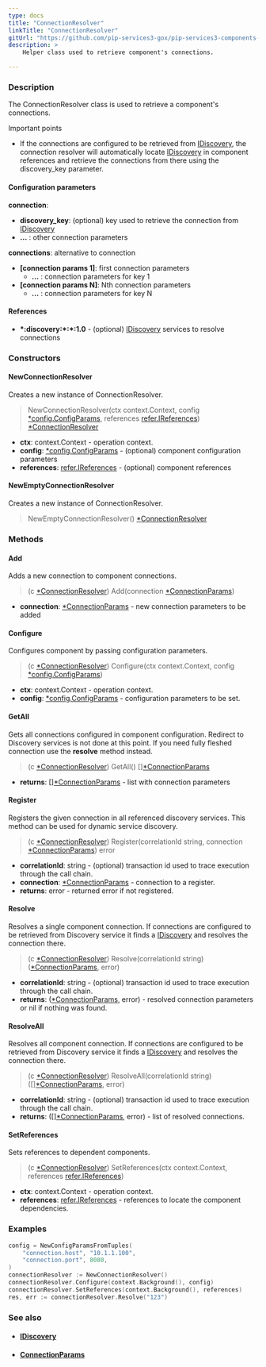 ```yaml
---
type: docs
title: "ConnectionResolver"
linkTitle: "ConnectionResolver"
gitUrl: "https://github.com/pip-services3-gox/pip-services3-components-gox"
description: >
    Helper class used to retrieve component's connections.

---
```


### Description

The ConnectionResolver class is used to retrieve a component's connections.

Important points

- If the connections are configured to be retrieved from [IDiscovery](../idiscovery), the connection resolver will automatically locate [IDiscovery](../idiscovery) in component references and retrieve the connections from there using the discovery_key parameter.

#### Configuration parameters

**connection**:  
- **discovery_key**: (optional) key used to retrieve the connection from [IDiscovery](../idiscovery)
- **...** : other connection parameters

**connections**:  alternative to connection
- **[connection params 1]**: first connection parameters
    - **...** :  connection parameters for key 1
- **[connection params N]**: Nth connection parameters
    - **...** : connection parameters for key N

#### References
- **\*:discovery:\*:\*:1.0** - (optional) [IDiscovery](../idiscovery) services to resolve connections




### Constructors

#### NewConnectionResolver
Creates a new instance of ConnectionResolver.

> NewConnectionResolver(ctx context.Context, config [*config.ConfigParams](../../../commons/config/config_params), references [refer.IReferences](../../../commons/refer/ireferences)) [*ConnectionResolver]()

- **ctx**: context.Context - operation context.
- **config**: [*config.ConfigParams](../../../commons/config/config_params) - (optional) component configuration parameters
- **references**: [refer.IReferences](../../../commons/refer/ireferences) - (optional) component references

#### NewEmptyConnectionResolver
Creates a new instance of ConnectionResolver.

> NewEmptyConnectionResolver() [*ConnectionResolver]()


### Methods

#### Add
Adds a new connection to component connections.

> (c [*ConnectionResolver]()) Add(connection [*ConnectionParams](../connection_params))

- **connection**: [*ConnectionParams](../connection_params) - new connection parameters to be added


#### Configure
Configures component by passing configuration parameters.

> (c [*ConnectionResolver]()) Configure(ctx context.Context, config [*config.ConfigParams](../../../commons/config/config_params))

- **ctx**: context.Context - operation context.
- **config**: [*config.ConfigParams](../../../commons/config/config_params) - configuration parameters to be set.


#### GetAll
Gets all connections configured in component configuration.
Redirect to Discovery services is not done at this point.
If you need fully fleshed connection use the **resolve** method instead.

> (c [*ConnectionResolver]()) GetAll() [][*ConnectionParams](../connection_params)

- **returns**: [][*ConnectionParams](../connection_params) - list with connection parameters


#### Register
Registers the given connection in all referenced discovery services.
This method can be used for dynamic service discovery.

> (c [*ConnectionResolver]()) Register(correlationId string, connection [*ConnectionParams](../connection_params)) error

- **correlationId**: string - (optional) transaction id used to trace execution through the call chain.
- **connection**: [*ConnectionParams](../connection_params) - connection to a register.
- **returns**: error - returned error if not registered.


#### Resolve
Resolves a single component connection. If connections are configured to be retrieved
from Discovery service it finds a [IDiscovery](../idiscovery) and resolves the connection there.

> (c [*ConnectionResolver]()) Resolve(correlationId string) ([*ConnectionParams](../connection_params), error)

- **correlationId**: string - (optional) transaction id used to trace execution through the call chain.
- **returns**: ([*ConnectionParams](../connection_params), error) - resolved connection parameters or nil if nothing was found.


#### ResolveAll
Resolves all component connection. If connections are configured to be retrieved
from Discovery service it finds a [IDiscovery](../idiscovery) and resolves the connection there.

> (c [*ConnectionResolver]()) ResolveAll(correlationId string) ([][*ConnectionParams](../connection_params), error)

- **correlationId**: string - (optional) transaction id used to trace execution through the call chain.
- **returns**: ([][*ConnectionParams](../connection_params), error) - list of resolved connections.


#### SetReferences
Sets references to dependent components.

> (c [*ConnectionResolver]()) SetReferences(ctx context.Context, references [refer.IReferences](../../../commons/refer/ireferences))

- **ctx**: context.Context - operation context.
- **references**: [refer.IReferences](../../../commons/refer/ireferences) - references to locate the component dependencies.


### Examples

```go
config = NewConfigParamsFromTuples(
	"connection.host", "10.1.1.100",
	"connection.port", 8080,
)
connectionResolver := NewConnectionResolver()
connectionResolver.Configure(context.Background(), config)
connectionResolver.SetReferences(context.Background(), references)
res, err := connectionResolver.Resolve("123")
```

### See also
- #### [IDiscovery](../idiscovery)
- #### [ConnectionParams](../connection_params)
